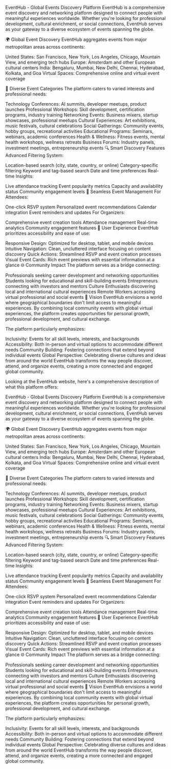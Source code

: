 EventHub - Global Events Discovery Platform
EventHub is a comprehensive event discovery and networking platform designed to connect people with meaningful experiences worldwide. Whether you're looking for professional development, cultural enrichment, or social connections, EventHub serves as your gateway to a diverse ecosystem of events spanning the globe.

🌍 Global Event Discovery
EventHub aggregates events from major metropolitan areas across continents:

United States: San Francisco, New York, Los Angeles, Chicago, Mountain View, and emerging tech hubs Europe: Amsterdam and other European cultural centers India: Bengaluru, Mumbai, New Delhi, Chennai, Hyderabad, Kolkata, and Goa Virtual Spaces: Comprehensive online and virtual event coverage

🎯 Diverse Event Categories
The platform caters to varied interests and professional needs:

Technology Conferences: AI summits, developer meetups, product launches
Professional Workshops: Skill development, certification programs, industry training
Networking Events: Business mixers, startup showcases, professional meetups
Cultural Experiences: Art exhibitions, music festivals, cultural celebrations
Social Gatherings: Community events, hobby groups, recreational activities
Educational Programs: Seminars, webinars, academic conferences
Health & Wellness: Fitness events, mental health workshops, wellness retreats
Business Forums: Industry panels, investment meetings, entrepreneurship events
🔍 Smart Discovery Features
Advanced Filtering System:

Location-based search (city, state, country, or online)
Category-specific filtering
Keyword and tag-based search
Date and time preferences
Real-time Insights:

Live attendance tracking
Event popularity metrics
Capacity and availability status
Community engagement levels
🎫 Seamless Event Management
For Attendees:

One-click RSVP system
Personalized event recommendations
Calendar integration
Event reminders and updates
For Organizers:

Comprehensive event creation tools
Attendance management
Real-time analytics
Community engagement features
📱 User Experience
EventHub prioritizes accessibility and ease of use:

Responsive Design: Optimized for desktop, tablet, and mobile devices
Intuitive Navigation: Clean, uncluttered interface focusing on content discovery
Quick Actions: Streamlined RSVP and event creation processes
Visual Event Cards: Rich event previews with essential information at a glance
🌐 Community Impact
The platform serves as a bridge connecting:

Professionals seeking career development and networking opportunities
Students looking for educational and skill-building events
Entrepreneurs connecting with investors and mentors
Culture Enthusiasts discovering local and international cultural experiences
Remote Workers accessing virtual professional and social events
🚀 Vision
EventHub envisions a world where geographical boundaries don't limit access to meaningful experiences. By combining local community events with global virtual experiences, the platform creates opportunities for personal growth, professional development, and cultural exchange.

The platform particularly emphasizes:

Inclusivity: Events for all skill levels, interests, and backgrounds
Accessibility: Both in-person and virtual options to accommodate different needs
Community Building: Fostering connections that extend beyond individual events
Global Perspective: Celebrating diverse cultures and ideas from around the world
EventHub transforms the way people discover, attend, and organize events, creating a more connected and engaged global community.

Looking at the EventHub website, here's a comprehensive description of what this platform offers:

EventHub - Global Events Discovery Platform
EventHub is a comprehensive event discovery and networking platform designed to connect people with meaningful experiences worldwide. Whether you're looking for professional development, cultural enrichment, or social connections, EventHub serves as your gateway to a diverse ecosystem of events spanning the globe.

🌍 Global Event Discovery
EventHub aggregates events from major metropolitan areas across continents:

United States: San Francisco, New York, Los Angeles, Chicago, Mountain View, and emerging tech hubs Europe: Amsterdam and other European cultural centers India: Bengaluru, Mumbai, New Delhi, Chennai, Hyderabad, Kolkata, and Goa Virtual Spaces: Comprehensive online and virtual event coverage

🎯 Diverse Event Categories
The platform caters to varied interests and professional needs:

Technology Conferences: AI summits, developer meetups, product launches
Professional Workshops: Skill development, certification programs, industry training
Networking Events: Business mixers, startup showcases, professional meetups
Cultural Experiences: Art exhibitions, music festivals, cultural celebrations
Social Gatherings: Community events, hobby groups, recreational activities
Educational Programs: Seminars, webinars, academic conferences
Health & Wellness: Fitness events, mental health workshops, wellness retreats
Business Forums: Industry panels, investment meetings, entrepreneurship events
🔍 Smart Discovery Features
Advanced Filtering System:

Location-based search (city, state, country, or online)
Category-specific filtering
Keyword and tag-based search
Date and time preferences
Real-time Insights:

Live attendance tracking
Event popularity metrics
Capacity and availability status
Community engagement levels
🎫 Seamless Event Management
For Attendees:

One-click RSVP system
Personalized event recommendations
Calendar integration
Event reminders and updates
For Organizers:

Comprehensive event creation tools
Attendance management
Real-time analytics
Community engagement features
📱 User Experience
EventHub prioritizes accessibility and ease of use:

Responsive Design: Optimized for desktop, tablet, and mobile devices
Intuitive Navigation: Clean, uncluttered interface focusing on content discovery
Quick Actions: Streamlined RSVP and event creation processes
Visual Event Cards: Rich event previews with essential information at a glance
🌐 Community Impact
The platform serves as a bridge connecting:

Professionals seeking career development and networking opportunities
Students looking for educational and skill-building events
Entrepreneurs connecting with investors and mentors
Culture Enthusiasts discovering local and international cultural experiences
Remote Workers accessing virtual professional and social events
🚀 Vision
EventHub envisions a world where geographical boundaries don't limit access to meaningful experiences. By combining local community events with global virtual experiences, the platform creates opportunities for personal growth, professional development, and cultural exchange.

The platform particularly emphasizes:

Inclusivity: Events for all skill levels, interests, and backgrounds
Accessibility: Both in-person and virtual options to accommodate different needs
Community Building: Fostering connections that extend beyond individual events
Global Perspective: Celebrating diverse cultures and ideas from around the world
EventHub transforms the way people discover, attend, and organize events, creating a more connected and engaged global community.





